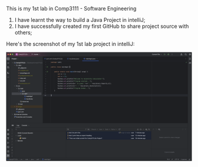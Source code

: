 This is my 1st lab in Comp3111 - Software Engineering

1. I have learnt the way to build a Java Project in intelliJ;
2. I have successfully created my first GitHub to share project source with others;

Here's the screenshot of my 1st lab project in intelliJ:

![Screenshot 2023-09-13 at 8.37.46 PM.png](Screenshot%202023-09-13%20at%208.37.46%20PM.png)